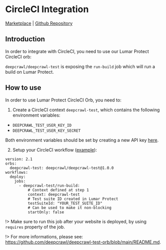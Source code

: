 # CircleCI Integration

[Marketplace](https://circleci.com/developer/orbs/orb/deepcrawl/deepcrawl-test) | [Github Repository](https://github.com/deepcrawl/deepcrawl-test-orb)

## Introduction

In order to integrate with CircleCI, you need to use our Lumar Protect CircleCI orb:

`deepcrawl/deepcrawl-test` is exposing the `run-build` job which will run a build on Lumar Protect.

## How to use

In order to use Lumar Protect CircleCI Orb, you need to:

1. Create a CircleCI context `deepcrawl-test`, which contains the following environment variables:

- `DEEPCRAWL_TEST_USER_KEY_ID`
- `DEEPCRAWL_TEST_USER_KEY_SECRET`

Both environment variables should be set by creating a new API key [here](https://app.deepcrawl.com/dc-api).

2. Setup your CircleCI workflow ([example](https://github.com/deepcrawl/deepcrawl-test-orb/blob/main/src/examples/example.yml)):

```
version: 2.1
orbs:
  deepcrawl-test: deepcrawl/deepcrawl-test@1.0.0
workflows:
  deploy:
    jobs:
      - deepcrawl-test/run-build:
          # Context defined at step 1
          context: deepcrawl-test
          # Test suite ID created in Lumar Protect
          testSuiteId: "YOUR_TEST_SUITE_ID"
          # Can be used to make it non-blocking
          startOnly: false
```

!> Make sure to run this job after your website is deployed, by using `requires` property of the job.

!> For more informations, please see: https://github.com/deepcrawl/deepcrawl-test-orb/blob/main/README.md.
